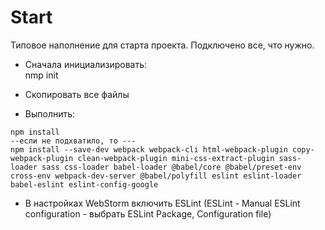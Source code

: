 # Start
Типовое наполнение для старта проекта.
Подключено все, что нужно.

* Сначала инициализировать:  
nmp init

* Скопировать все файлы

* Выполнить:
```
npm install
--если не подхватило, то ---
npm install --save-dev webpack webpack-cli html-webpack-plugin copy-webpack-plugin clean-webpack-plugin mini-css-extract-plugin sass-loader sass css-loader babel-loader @babel/core @babel/preset-env cross-env webpack-dev-server @babel/polyfill eslint eslint-loader babel-eslint eslint-config-google
```
* В настройках WebStorm включить ESLint (ESLint - Manual ESLint configuration - выбрать ESLint Package, Configuration file)
